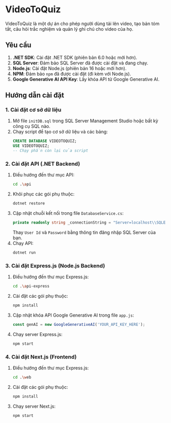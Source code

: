 # VideoToQuiz

VideoToQuiz là một dự án cho phép người dùng tải lên video, tạo bản tóm tắt, câu hỏi trắc nghiệm và quản lý ghi chú cho video của họ.

## Yêu cầu

1. **.NET SDK**: Cài đặt .NET SDK (phiên bản 6.0 hoặc mới hơn).
2. **SQL Server**: Đảm bảo SQL Server đã được cài đặt và đang chạy.
3. **Node.js**: Cài đặt Node.js (phiên bản 16 hoặc mới hơn).
4. **NPM**: Đảm bảo `npm` đã được cài đặt (đi kèm với Node.js).
5. **Google Generative AI API Key**: Lấy khóa API từ Google Generative AI.

## Hướng dẫn cài đặt

### 1. Cài đặt cơ sở dữ liệu

1. Mở file `initDB.sql` trong SQL Server Management Studio hoặc bất kỳ công cụ SQL nào.
2. Chạy script để tạo cơ sở dữ liệu và các bảng:
   ```sql
   CREATE DATABASE VIDEOTOQUIZ;
   USE VIDEOTOQUIZ;
   -- Chạy phần còn lại của script
   ```

### 2. Cài đặt API (.NET Backend)

1. Điều hướng đến thư mục API:
   ```bash
   cd .\api
   ```
2. Khôi phục các gói phụ thuộc:
   ```bash
   dotnet restore
   ```
3. Cập nhật chuỗi kết nối trong file `DatabaseService.cs`:
   ```csharp
   private readonly string _connectionString = "Server=localhost\\SQLEXPRESS;Database=VIDEOTOQUIZ;User Id=sa;Password=admin;TrustServerCertificate=True;";
   ```
   Thay `User Id` và `Password` bằng thông tin đăng nhập SQL Server của bạn.
4. Chạy API:
   ```bash
   dotnet run
   ```
### 3. Cài đặt Express.js (Node.js Backend)

1. Điều hướng đến thư mục Express.js:
   ```bash
   cd .\api-express
   ```
2. Cài đặt các gói phụ thuộc:
   ```bash
   npm install
   ```
3. Cập nhật khóa API Google Generative AI trong file `app.js`:
   ```javascript
   const genAI = new GoogleGenerativeAI('YOUR_API_KEY_HERE');
   ```
4. Chạy server Express.js:
   ```bash
   npm start
   ```
### 4. Cài đặt Next.js (Frontend)
1. Điều hướng đến thư mục Express.js:
   ```bash
   cd .\web
   ```
2. Cài đặt các gói phụ thuộc:
   ```bash
   npm install
   ```
4. Chạy server Next.js:
   ```bash
   npm start
   ```